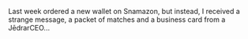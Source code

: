 Last week ordered a new wallet on Snamazon, but instead, I received a strange message, a packet of matches and a business card from a JēdrarCEO...
